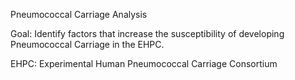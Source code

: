 Pneumococcal Carriage Analysis

Goal: Identify factors that increase the susceptibility of developing Pneumococcal Carriage in the EHPC.

EHPC: Experimental Human Pneumococcal Carriage Consortium
